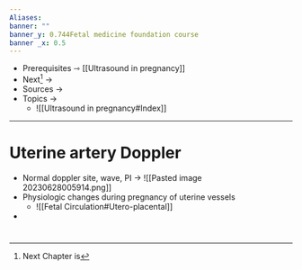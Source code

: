 ```yaml
---
Aliases: 
banner: ""
banner_y: 0.744Fetal medicine foundation course
banner _x: 0.5
---
```

- Prerequisites ⇾ [[Ultrasound in pregnancy]]
- Next[^1] →
- Sources ->
- Topics -> 
	- ![[Ultrasound in pregnancy#Index]]
--- 
# Uterine artery Doppler
- Normal doppler site, wave, PI -> ![[Pasted image 20230628005914.png]]
- Physiologic changes during pregnancy of uterine vessels
	- ![[Fetal Circulation#Utero-placental]]
- 




#
[^1]: Next Chapter is 